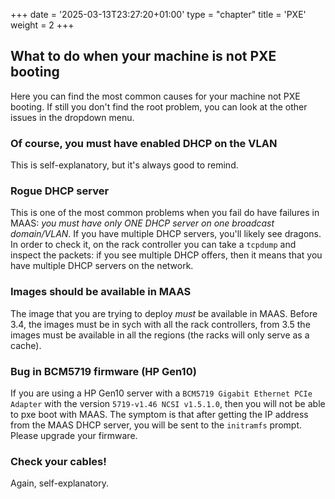 +++
date = '2025-03-13T23:27:20+01:00'
type = "chapter"
title = 'PXE'
weight = 2
+++

## What to do when your machine is not PXE booting

Here you can find the most common causes for your machine not PXE booting. If still you don't find the root problem, you can look at the other issues in the dropdown menu. 

### Of course, you must have enabled DHCP on the VLAN

This is self-explanatory, but it's always good to remind. 

### Rogue DHCP server

This is one of the most common problems when you fail do have failures in MAAS: *you must have only ONE DHCP server on one broadcast domain/VLAN*. If you have multiple DHCP servers, you'll likely see dragons. In order to check it, on the rack controller you can take a `tcpdump` and inspect the packets: if you see multiple DHCP offers, then it means that you have multiple DHCP servers on the network. 

### Images should be available in MAAS

The image that you are trying to deploy *must* be available in MAAS. Before 3.4, the images must be in sych with all the rack controllers, from 3.5 the images must be available in all the regions (the racks will only serve as a cache). 

### Bug in BCM5719 firmware (HP Gen10)

If you are using a HP Gen10 server with a `BCM5719 Gigabit Ethernet PCIe Adapter` with the version `5719-v1.46 NCSI v1.5.1.0`, then you will not be able to pxe boot with MAAS. The symptom is that after getting the IP address from the MAAS DHCP server, you will be sent to the `initramfs` prompt. Please upgrade your firmware. 

### Check your cables!

Again, self-explanatory.